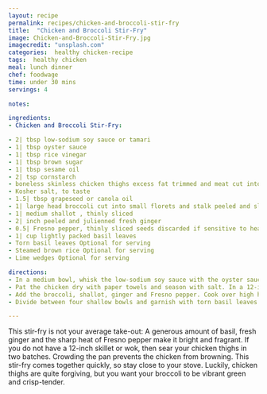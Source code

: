 ```yaml
---
layout: recipe
permalink: recipes/chicken-and-broccoli-stir-fry
title:  "Chicken and Broccoli Stir-Fry"
image: Chicken-and-Broccoli-Stir-Fry.jpg
imagecredit: "unsplash.com"
categories:  healthy chicken-recipe 
tags:  healthy chicken
meal: lunch dinner
chef: foodwage
time: under 30 mins
servings: 4

notes:

ingredients:
- Chicken and Broccoli Stir-Fry:

- 2| tbsp low-sodium soy sauce or tamari
- 1| tbsp oyster sauce
- 1| tbsp rice vinegar
- 1| tbsp brown sugar
- 1| tbsp sesame oil
- 2| tsp cornstarch
- boneless skinless chicken thighs excess fat trimmed and meat cut into 1-inch (2.5cm) pieces
- Kosher salt, to taste
- 1.5| tbsp grapeseed or canola oil
- 1| large head broccoli cut into small florets and stalk peeled and sliced 0.25|-inch thick
- 1| medium shallot , thinly sliced
- 2| inch peeled and julienned fresh ginger
- 0.5| Fresno pepper, thinly sliced seeds discarded if sensitive to heat
- 1| cup lightly packed basil leaves
- Torn basil leaves Optional for serving
- Steamed brown rice Optional for serving
- Lime wedges Optional for serving

directions:
- In a medium bowl, whisk the low-sodium soy sauce with the oyster sauce, rice vinegar, brown sugar, sesame oil, cornstarch and 0.25 cup (60ml) water. Set aside.
- Pat the chicken dry with paper towels and season with salt. In a 12-inch skillet or wok, heat the grapeseed oil until shimmering. Add the chicken and cook over high heat, stirring once, until browned, 2–4 minutes.
- Add the broccoli, shallot, ginger and Fresno pepper. Cook over high heat, stirring occasionally, until the chicken is cooked through and the broccoli is crisp-tender, 3–5 minutes. Pour the sauce over the chicken and broccoli and cook, stirring, until the sauce begins to thicken, about 30 seconds. Remove from heat and fold in the basil.
- Divide between four shallow bowls and garnish with torn basil leaves. Serve immediately with steamed brown rice and lime wedges.

---
```


This stir-fry is not your average take-out: A generous amount of basil, fresh ginger and the sharp heat of Fresno pepper make it bright and fragrant. If you do not have a 12-inch skillet or wok, then sear your chicken thighs in two batches. Crowding the pan prevents the chicken from browning. This stir-fry comes together quickly, so stay close to your stove. Luckily, chicken thighs are quite forgiving, but you want your broccoli to be vibrant green and crisp-tender.

